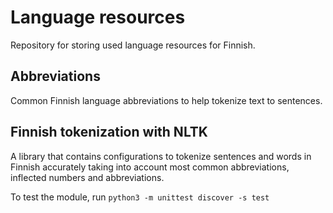 # Language resources
Repository for storing used language resources for Finnish.

## Abbreviations
Common Finnish language abbreviations to help tokenize text to sentences.

## Finnish tokenization with NLTK
A library that contains configurations to tokenize sentences and words in Finnish accurately taking into account most common abbreviations, inflected numbers and abbreviations.

To test the module, run ```python3 -m unittest discover -s test```
